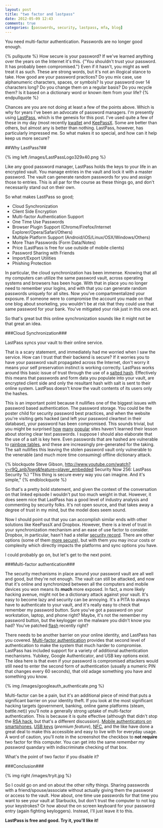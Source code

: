 ```yaml
---
layout: post
title: "two factor and lastpass"
date: 2012-05-09 12:43
comments: true
categories: [passwords, security, lastpass, mfa, blog]
---
```

You need multi-factor authentication.  Passwords are no longer good enough.  

{% pullquote %}
How secure is your password?  If we've learned anything over the years on the
 Internet it's this. {"You shouldn't trust your password.  It has probably been
 compromised."}  Even if it hasn't, you might as well treat it as such.  These
 are strong words, but it's not an illogical stance to take.  How good are your
 password practices?  Do you mix case, use alphanumeric characters, spaces, or
 symbols?  Is your password over 14 characters long?  Do you change them on a
 regular basis?  Do you recycle them?  Is it based on a dictionary word or
 known item from your life?
{% endpullquote %}

Chances are you are not doing at least a few of the points above.  Which is why
 for years I've been an advocate of password managers.  I'm presently using
 [LastPass](http://lastpass.com), which is the genesis for this post.  I've
 used quite a few of these in my day (most recently 
 [kwallet](http://docs.kde.org/stable/en/kdeutils/kwallet/index.html)
 and [KeePassX](http://keepassx.org).  Some are better than others, but almost
 any is better than nothing.  LastPass, however, has particularly impressed me.
  So what makes it so special, and how can it help keep us more secure?

<!-- more -->

##Why LastPass?##

{% img left /images/LastPassLogo329x40.png %}

Like any good password manager, LastPass holds the keys to your life in an
 encrypted vault.  You manage entries in the vault and lock it with a master
 password.  The vault can generate random passwords for you and assign those
 to entries.  This is all par for the course as these things go, and don't
 necessarily stand out on their own.  

So what makes LastPass so good;

-   Cloud Synchronization
-   Client Side Encryption
-   Multi-factor Authentication Support
-   One Time Use Passwords
-   Browser Plugin Support (Chrome/Firefox/Internet Explorer/Opera/Safari/Others)
-   Multiple Platform Support (Android/iOS/Linux/OSX/Windows/Others)
-   More Than Passwords (Form Data/Notes)
-   Price (LastPass is free for use outside of mobile clients)
-   Password Sharing with Friends
-   Import/Export Utilities
-   Phishing Protection

In particular, the cloud synchronization has been immense.  Knowing that all my
 computers can utilize the same password vault, across operating systems and
 browsers has been huge.  With that in place you no longer need to remember
 your logins, and with that you can generate random passwords uniquely for all
 sites.  Now you've compartmentalized your exposure.  If someone were to
 compromise the account you made on that one blog about snorkeling, you wouldn't
 be at risk that they could use that same password for your bank.  You've
 mitigated your risk just in this one act.  

So that's great but this online synchronization sounds like it might not be
 that great an idea.

###Cloud Synchronization###

LastPass syncs your vault to their online service.  

That is a scary statement, and immediately had me worried when I saw the
 service.  How can I trust that their backend is secure?  If it worries you to
 have your password vault propagated across the Internet, don't worry it means
 your self preservation instinct is working correctly.  LastPass works around
 this basic issue of trust through the use of a 
 [salted hash](http://en.wikipedia.org/wiki/Salted_hash).
 Effectively this means that passwords and form data you populate into your
 vault, are encrypted client side and only the resultant hash with salt is sent
 to their online system.  LastPass doesn't know the vault contents of its users
 only the hashes. 

This is an important point because it nullifies one of the biggest issues with
 password based authentication.  The password storage.  You could be the poster
 child for security password best practices, and when the website you're
 visiting gets hacked (and left your password cleartext in their database),
 your password has been compromised.  This sounds trivial, but you might be
 surprised [how](http://www.codinghorror.com/blog/gawker-hack-release-notes.html)
 [many](http://www.reddit.com/comments/usqe/reddits_streak_of_bad_luck_continues/cuugl)
 [popular](http://www.itworld.com/security/249460/hacked-microsoft-online-store-saved-passwords-plain-text)
 sites haven't learned their lesson about storing clear text passwords.  I
 suppose I should also elaborate that the use of a salt is key here.  Even
 passwords that are hashed are vulnerable to 
 [rainbow tables](http://en.wikipedia.org/wiki/Rainbow_table),
 and these are increasingly pre-generated for the taking.  The salt nullifies
 this leaving the stolen password vault only vulnerable to the venerable (and
 much more time consuming) offline dictionary attack.

{% blockquote Steve Gibson, http://www.youtube.com/watch?v=r9Q_anb7pwg&feature=player_embedded Security Now 256: LastPass Security %}
"This thing is secure every way you can imagine. And it's simple,"
{% endblockquote %}

So that's a pretty bold statement, and given the context of the conversation on
 that linked episode I wouldn't put too much weight in that.  However,  it does
 seem nice that LastPass has a good level of industry analysis and commenting
 by security folks.  It's not open source, and that takes away a degree of
 trust in my mind, but the model does seem sound.  

Now I should point out that you can accomplish similar ends with other solutions
 like KeePassX and Dropbox.  However, there is a level of trust in your
 synchronization mechanism and an ease of use factor to consider.  Dropbox, in
 particular, hasn't had a stellar [security record](http://blog.dropbox.com/?p=821). 
 There are other options (some of them [more secure](https://www.box.com/)),
 but with them you may incur costs or complexity which directly impacts the
 platforms and sync options you have.  

I could probably go on, but let's get to the next point. 

###Multi-factor authentication###

The security mechanisms in place around your password vault are all well and
 good, but they're not enough.  The vault can still be attacked, and now that
 it's online and synchronized between all the computers and mobile devices you
 won means its **much** more exposed.  In fact, a more likely hacking avenue,
 might not be a dictionary attack against your vault.  It's easy to become lazy
 and security can be annoying.  It's a PITA to always have to authenticate to
 your vault, and it's really easy to check that remember my password button. 
 Sure you've got a password on your workstation, laptop, and phone right? 
 Maybe, it's not the remember my password button, but the keylogger on the
 malware you didn't know you had?  You've patched [
 flash](http://www.forbes.com/sites/adriankingsleyhughes/2012/05/06/emergency-flash-update-fixes-security-vulnerability-used-to-hijack-windows-pcs/)
 recently right?

There needs to be another barrier on your online identity, and LastPass has you
 covered.
 [Multi-factor authentication](http://en.wikipedia.org/wiki/Multi-factor_authentication)
 provides that second level of authentication to make the system that much
 harder to compromise.  LastPass has included support for a variety of
 additional authentication mechanisms.  Yubikey, Google Authenticator, and USB
 key options exist.  The idea here is that even if your password is compromised
 attackers would still need to enter the second form of authentication
 (usually a numeric PIN that changes every 60 seconds), that old adage something
 you have and something you know.  

{% img /images/googleauth_authenticate.png %} 

Multi-factor can be a pain, but it's an additional piece of mind that puts a
 significant barrier on your identity theft.  If you look at the most
 significant hacking targets (government, banking, online game platforms
 (steam, battle.net)) you'll note a generally strong uptake of multi-factor
 authentication.  This is because it is quite effective (although that didn't
 stop the 
 [RSA hack](http://www.schneier.com/blog/archives/2011/08/details_of_the.html),
 but that's a different discussion).
 [Mobile authenticators on smartphones](https://code.google.com/p/google-authenticator/),
 [USB keys](http://helpdesk.lastpass.com/security-options/sesame-multifactor-authentication-with-a-usb-thumb-drive/) (*premium feature*),
 [NFC](http://www.yubico.com/yubikey-neo), and the like have done a great deal
 to make this accessible and easy to live with for everyday usage.  A word of
 caution, you'll note in the screenshot the checkbox to **not require** two
 factor for this computer.  You can get into the same *remember my password*
 quandary with indiscriminate checking of that box.  

What's the point of two factor if you disable it?

###Conclusion###

{% img right /images/tryit.jpg %}

So I could go on and on about the other nifty things.  Sharing passwords with a
 friend/spouse/associate without actually giving them the password or access to
 the vault.  How about, one time use passwords for that time you want to see
 your vault at Starbucks, but don't trust the computer to not log your
 keystrokes?  Or how about the on screen keyboard for your password entry
 (again fighting keyloggers).  Instead, I'll just leave it to this.

**LastPass is free and good.  Try it, you'll like it!**
